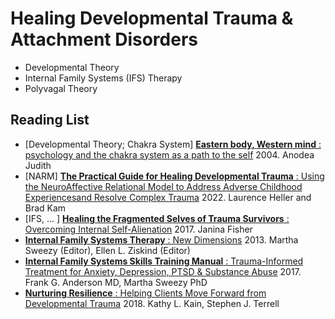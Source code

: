 # Healing Developmental Trauma & Attachment Disorders
- Developmental Theory
- Internal Family Systems (IFS) Therapy
- Polyvagal Theory

## Reading List

- [Developmental Theory; Chakra System] [**Eastern body, Western mind** : psychology and the chakra system as a path to the self](https://www.amazon.com/Eastern-Body-Western-Mind-Psychology/dp/1587612259/?&tag=cognitivetech-20) 2004. Anodea Judith
- [NARM] [**The Practical Guide for Healing Developmental Trauma** : Using the NeuroAffective Relational Model to Address Adverse Childhood Experiencesand Resolve Complex Trauma](https://www.amazon.com/Practical-Guide-Healing-Developmental-Trauma/dp/1623174538/?&tag=cognitivetech-20) 2022. Laurence Heller and Brad Kam
- [IFS, ... ] [**Healing the Fragmented Selves of Trauma Survivors** : Overcoming Internal Self-Alienation](https://www.amazon.com/Healing-Fragmented-Selves-Trauma-Survivors/dp/B07RHQ9GFZ/?&tag=cognitivetech-20) 2017. Janina Fisher 
- [**Internal Family Systems Therapy** : New Dimensions](https://www.amazon.com/Internal-Family-Systems-Therapy-Dimensions/dp/0415506840/?&tag=cognitivetech-20) 2013. Martha Sweezy (Editor), Ellen L. Ziskind (Editor)
- [**Internal Family Systems Skills Training Manual** : Trauma-Informed Treatment for Anxiety, Depression, PTSD & Substance Abuse](https://www.amazon.com/Internal-Family-Systems-Skills-Training/dp/B082YH849M/?&tag=cognitivetech-20) 2017. Frank G. Anderson MD, Martha Sweezy PhD
- [**Nurturing Resilience** : Helping Clients Move Forward from Developmental Trauma](https://www.amazon.com/Nurturing-Resilience-audiobook/dp/B07M6269JD/?&tag=cognitivetech-20) 2018. Kathy L. Kain, Stephen J. Terrell
